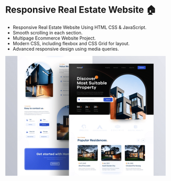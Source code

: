 # Responsive Real Estate Website 🏠

- Responsive Real Estate Website Using HTML CSS & JavaScript.
- Smooth scrolling in each section.
- Multipage Ecommerce Website Project.
- Modern CSS, including flexbox and CSS Grid for layout.
- Advanced responsive design using media queries.


![preview img](/assets/img/capture.png)

